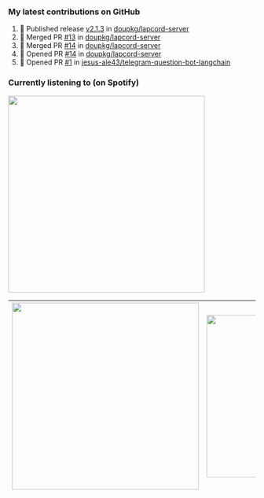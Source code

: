 ### My latest contributions on GitHub
<!--START_SECTION:activity-->

1. 🚀 Published release [v2.1.3](https://github.com/doupkg/lapcord-server/releases/tag/v2.1.3) in [doupkg/lapcord-server](https://github.com/doupkg/lapcord-server)
2. 🎉 Merged PR [#13](https://github.com/doupkg/lapcord-server/pull/13) in [doupkg/lapcord-server](https://github.com/doupkg/lapcord-server)
3. 🎉 Merged PR [#14](https://github.com/doupkg/lapcord-server/pull/14) in [doupkg/lapcord-server](https://github.com/doupkg/lapcord-server)
4. 💪 Opened PR [#14](https://github.com/doupkg/lapcord-server/pull/14) in [doupkg/lapcord-server](https://github.com/doupkg/lapcord-server)
5. 💪 Opened PR [#1](https://github.com/jesus-ale43/telegram-question-bot-langchain/pull/1) in [jesus-ale43/telegram-question-bot-langchain](https://github.com/jesus-ale43/telegram-question-bot-langchain)
<!--END_SECTION:activity-->

### Currently listening to (on Spotify)
<img src="https://spotify-hyduez.vercel.app/api/spotify" width="400em">

| <img src="https://github-readme-stats.vercel.app/api?username=hyduez&show_icons=true&hide_border=true&&count_private=true&include_all_commits=true&theme=transparent" width="380em" /> | <img src="https://github-readme-stats.vercel.app/api/top-langs/?username=hyduez&layout=compact&hide_border=true&theme=transparent" width="330em" /> |
| :-------------------: | :---------------------------------: |
